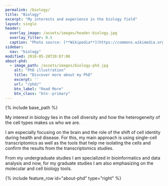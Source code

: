 ```yaml
---
permalink: /biology/
title: "Biology"
excerpt: "My interests and experience in the biology field"
layout: single
header:
  overlay_image: /assets/images/header-biology.jpg
  overlay_filter: 0.5
  caption: "Photo source: [**Wikipedia**](https://commons.wikimedia.org/wiki/File:Culture_of_rat_brain_cells_stained_with_antibody_to_MAP2_(green),_Neurofilament_(red)_and_DNA_(blue).jpg)"
sidebar:
  nav: "biology"
modified: 2018-05-20T20:07:00
about-phd:
  - image_path: /assets/images/biology-phd.jpg
    alt: "PhD illustration"
    title: "Discover more about my PhD"
    excerpt: ''
    url: "/phd/"
    btn_label: "Read More"
    btn_class: "btn--primary"
---
```


{% include base_path %}

My interest in biology lies in the cell diversity and how the heterogeneity of the cell types makes us who we are.

I am especially focusing on the brain and the role of the shift of cell identity during health and disease. For this, my main approach is using single-cell transcriptomics as well as the tools that help me isolating the cells and confirm the results from the transcriptomics studies.

From my undergraduate studies I am specialized in bioinformatics and data analysis and now, for my graduate studies I am also emphasizing on the molecular and cell biology tools.

{% include feature_row id="about-phd" type="right" %}
